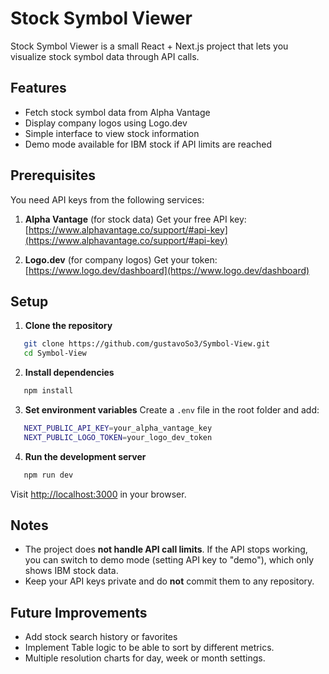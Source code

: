 # Stock Symbol Viewer

Stock Symbol Viewer is a small React + Next.js project that lets you visualize stock symbol data through API calls.

## Features

* Fetch stock symbol data from Alpha Vantage
* Display company logos using Logo.dev
* Simple interface to view stock information
* Demo mode available for IBM stock if API limits are reached

## Prerequisites

You need API keys from the following services:

1. **Alpha Vantage** (for stock data)
   Get your free API key: [https://www.alphavantage.co/support/#api-key](https://www.alphavantage.co/support/#api-key)

2. **Logo.dev** (for company logos)
   Get your token: [https://www.logo.dev/dashboard](https://www.logo.dev/dashboard)

## Setup

1. **Clone the repository**

```sh
   git clone https://github.com/gustavoSo3/Symbol-View.git
   cd Symbol-View
```

2. **Install dependencies**

```sh
   npm install
```

3. **Set environment variables**
   Create a `.env` file in the root folder and add:

```sh
   NEXT_PUBLIC_API_KEY=your_alpha_vantage_key
   NEXT_PUBLIC_LOGO_TOKEN=your_logo_dev_token
```

4. **Run the development server**

```sh
   npm run dev
```

   Visit [http://localhost:3000](http://localhost:3000) in your browser.

## Notes

* The project does **not handle API call limits**. If the API stops working, you can switch to demo mode (setting API key to "demo"), which only shows IBM stock data.
* Keep your API keys private and do **not** commit them to any repository.

## Future Improvements

* Add stock search history or favorites
* Implement Table logic to be able to sort by different metrics.
* Multiple resolution charts for day, week or month settings.
